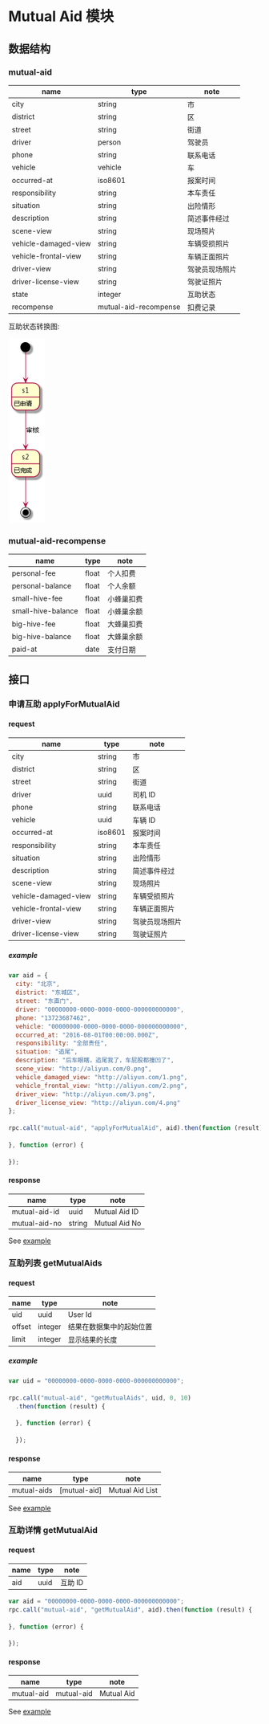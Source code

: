 # Mutual Aid 模块

## 数据结构

### mutual-aid

|name|type|note|
|----|----|----|
|city|string|市|
|district|string|区|
|street|string|街道|
|driver|person|驾驶员|
|phone|string|联系电话|
|vehicle|vehicle|车|
|occurred-at|iso8601|报案时间|
|responsibility|string|本车责任|
|situation|string|出险情形|
|description|string|简述事件经过|
|scene-view|string|现场照片|
|vehicle-damaged-view|string|车辆受损照片|
|vehicle-frontal-view|string|车辆正面照片|
|driver-view|string|驾驶员现场照片|
|driver-license-view|string|驾驶证照片|
|state|integer|互助状态|
|recompense|mutual-aid-recompense|扣费记录|

互助状态转换图:

![互助状态转换图](../img/mutual-aid-states.png)

### mutual-aid-recompense

|name|type|note|
|----|----|----|
|personal-fee|float|个人扣费|
|personal-balance|float|个人余额|
|small-hive-fee|float|小蜂巢扣费|
|small-hive-balance|float|小蜂巢余额|
|big-hive-fee|float|大蜂巢扣费|
|big-hive-balance|float|大蜂巢余额|
|paid-at|date|支付日期|

## 接口

### 申请互助 applyForMutualAid

#### request

|name|type|note|
|----|----|----|
|city|string|市|
|district|string|区|
|street|string|街道|
|driver|uuid|司机 ID|
|phone|string|联系电话|
|vehicle|uuid|车辆 ID|
|occurred-at|iso8601|报案时间|
|responsibility|string|本车责任|
|situation|string|出险情形|
|description|string|简述事件经过|
|scene-view|string|现场照片|
|vehicle-damaged-view|string|车辆受损照片|
|vehicle-frontal-view|string|车辆正面照片|
|driver-view|string|驾驶员现场照片|
|driver-license-view|string|驾驶证照片|

##### example

```javascript
var aid = {
  city: "北京",
  district: "东城区",
  street: "东直门",
  driver: "00000000-0000-0000-0000-000000000000",
  phone: "13723687462",
  vehicle: "00000000-0000-0000-0000-000000000000",
  occurred_at: "2016-08-01T00:00:00.000Z",
  responsibility: "全部责任",
  situation: "追尾",
  description: "后车眼瞎，追尾我了，车屁股都撞凹了",
  scene_view: "http://aliyun.com/0.png",
  vehicle_damaged_view: "http://aliyun.com/1.png",
  vehicle_frontal_view: "http://aliyun.com/2.png",
  driver_view: "http://aliyun.com/3.png",
  driver_license_view: "http://aliyun.com/4.png"
};

rpc.call("mutual-aid", "applyForMutualAid", aid).then(function (result) {

}, function (error) {

});
```

#### response

|name|type|note|
|----|----|----|
|mutual-aid-id|uuid|Mutual Aid ID|
|mutual-aid-no|string|Mutual Aid No|

See [example](../data/mutual-aid/applyForMutualAid.json)

### 互助列表 getMutualAids

#### request

|name|type|note|
|----|----|----|
|uid|uuid|User Id|
|offset|integer|结果在数据集中的起始位置|
|limit|integer|显示结果的长度|

##### example

```javascript
var uid = "00000000-0000-0000-0000-000000000000";

rpc.call("mutual-aid", "getMutualAids", uid, 0, 10)
  .then(function (result) {

  }, function (error) {

  });
```

#### response

|name|type|note|
|----|----|----|
|mutual-aids|[mutual-aid]|Mutual Aid List|

See [example](../data/mutual-aid/getMutualAids.json)

### 互助详情 getMutualAid

#### request

|name|type|note|
|----|----|----|
|aid|uuid|互助 ID|

```javascript
var aid = "00000000-0000-0000-0000-000000000000";
rpc.call("mutual-aid", "getMutualAid", aid).then(function (result) {

}, function (error) {

});
```

#### response

|name|type|note|
|----|----|----|
|mutual-aid|mutual-aid|Mutual Aid|

See [example](../data/mutual-aid/getMutualAid.json)
